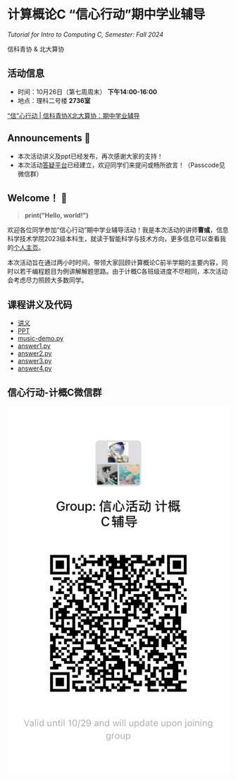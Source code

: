# 计算概论C “信心行动”期中学业辅导
*Tutorial for Intro to Computing C, Semester: Fall 2024*

信科青协 & 北大算协

## 活动信息
* 时间：10月26日（第七周周末） **下午14:00-16:00**
* 地点：理科二号楼 **2736室**

[“信”心行动 | 信科青协X北大算协：期中学业辅导](https://mp.weixin.qq.com/s/9XohYUh9gdcGNKx_qSiaAQ)

## Announcements 📢
* 本次活动讲义及ppt已经发布，再次感谢大家的支持！
* 本次活动[答疑平台](https://app.sli.do/event/8WnVernm3k9u66KofLQYjj)已经建立，欢迎同学们来提问或畅所欲言！（Passcode见微信群）

## Welcome！ 🎉
> **print("Hello, world!")**

欢迎各位同学参加“信心行动”期中学业辅导活动！我是本次活动的讲师**曹彧**，信息科学技术学院2023级本科生，就读于智能科学与技术方向，更多信息可以查看我的[个人主页](https://calvinxiaocao.github.io)。

本次活动旨在通过两小时时间，带领大家回顾计算概论C前半学期的主要内容，同时以若干编程题目为例讲解解题思路。由于计概C各班级进度不尽相同，本次活动会考虑尽力照顾大多数同学。

## 课程讲义及代码
* [讲义](https://calvinxiaocao.github.io/teaching/fa24/outline.pdf)
* [PPT](https://calvinxiaocao.github.io/teaching/fa24/ppt.pdf)
* [music-demo.py](https://calvinxiaocao.github.io/teaching/fa24/music_demo.py)
* [answer1.py](https://calvinxiaocao.github.io/teaching/fa24/answer1.py)
* [answer2.py](https://calvinxiaocao.github.io/teaching/fa24/answer2.py)
* [answer3.py](https://calvinxiaocao.github.io/teaching/fa24/answer3.py)
* [answer4.py](https://calvinxiaocao.github.io/teaching/fa24/answer4.py)

## 信心行动-计概C微信群
![计概C](wechat.jpg)
